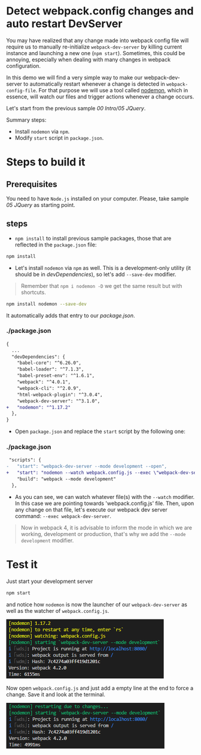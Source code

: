 # Detect webpack.config changes and auto restart DevServer

You may have realized that any change made into webpack config file will require us to manually re-initialize `webpack-dev-server` by killing current instance and launching a new one (`npm start`). Sometimes, this could be annoying, especially when dealing with many changes in webpack configuration.

In this demo we will find a very simple way to make our webpack-dev-server to automatically restart whenever a change is detected in `webpack-config-file`. For that purpose we will use a tool called [nodemon](https://github.com/remy/nodemon), which in essence, will watch our files and trigger actions whenever a change occurs.

Let's start from the previous sample _00 Intro/05 JQuery_.

Summary steps:

- Install `nodemon` via `npm`.
- Modify `start` script in `package.json`.

# Steps to build it

## Prerequisites

You need to have `Node.js` installed on your computer. Please, take sample _05 JQuery_ as starting point.

## steps

- `npm install` to install previous sample packages, those that are reflected in the `package.json` file:

```bash
npm install
```

- Let's install `nodemon` via `npm` as well. This is a development-only utility (it should be in _devDependencies_), so let's add `--save-dev` modifier.

> Remember that `npm i nodemon -D` we get the same result but with shortcuts.

```bash
npm install nodemon --save-dev
```

It automatically adds that entry to our _package.json_.

### ./package.json

```diff
{
  ...
  "devDependencies": {
    "babel-core": "^6.26.0",
    "babel-loader": "^7.1.3",
    "babel-preset-env": "^1.6.1",
    "webpack": "^4.0.1",
    "webpack-cli": "^2.0.9",
    "html-webpack-plugin": "^3.0.4",
    "webpack-dev-server": "^3.1.0",
+   "nodemon": "^1.17.2"
  },
}
```

- Open `package.json` and replace the `start` script by the following one:

### ./package.json

```diff
 "scripts": {
-   "start": "webpack-dev-server --mode development --open",
+   "start": "nodemon --watch webpack.config.js --exec \"webpack-dev-server --mode development\"",
    "build": "webpack --mode development"
  },
```

- As you can see, we can watch whatever file(s) with the `--watch` modifier. In this case we are pointing towards 'webpack.config.js' file. Then, upon any change on that file, let's execute our webpack dev server command: `--exec webpack-dev-server`.

> Now in webpack 4, it is advisable to inform the mode in which we are working, development or production, that's why we add the `--mode development` modifier.

# Test it

Just start your development server

```bash
npm start
```

and notice how `nodemon` is now the launcher of our `webpack-dev-server` as well as the watcher of `webpack.config.js`.

![Command Prompt Start](../../99%20Readme%20Resources/00%20Intro/BONUS%20Auto%20Restart%20DevServer/commandPrompt_start.png)

Now open `webpack.config.js` and just add a empty line at the end to force a change. Save it and look at the terminal.

![Command Prompt Restart](../../99%20Readme%20Resources/00%20Intro/BONUS%20Auto%20Restart%20DevServer/commandPrompt_restart.png)
